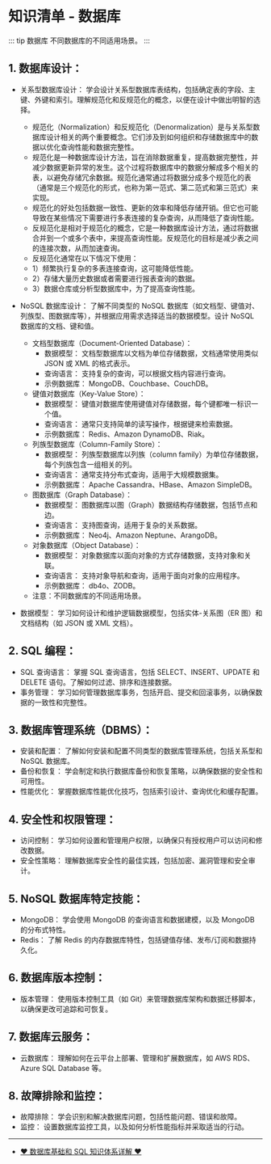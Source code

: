 # 知识清单 - 数据库

::: tip 数据库
不同数据库的不同适用场景。
:::

## 1. 数据库设计：

- 关系型数据库设计： 学会设计关系型数据库表结构，包括确定表的字段、主键、外键和索引。理解规范化和反规范化的概念，以便在设计中做出明智的选择。

  - 规范化（Normalization）和反规范化（Denormalization）是与关系型数据库设计相关的两个重要概念。它们涉及到如何组织和存储数据库中的数据以优化查询性能和数据完整性。
  - 规范化是一种数据库设计方法，旨在消除数据重复，提高数据完整性，并减少数据更新异常的发生。这个过程将数据库中的数据分解成多个相关的表，以避免存储冗余数据。规范化通常通过将数据分成多个规范化的表（通常是三个规范化的形式，也称为第一范式、第二范式和第三范式）来实现。
  - 规范化的好处包括数据一致性、更新的效率和降低存储开销。但它也可能导致在某些情况下需要进行多表连接的复杂查询，从而降低了查询性能。
  - 反规范化是相对于规范化的概念，它是一种数据库设计方法，通过将数据合并到一个或多个表中，来提高查询性能。反规范化的目标是减少表之间的连接次数，从而加速查询。
  - 反规范化通常在以下情况下使用：
  - 1）频繁执行复杂的多表连接查询，这可能降低性能。
  - 2）存储大量历史数据或者需要进行报表查询的数据。
  - 3）数据仓库或分析型数据库中，为了提高查询性能。

- NoSQL 数据库设计： 了解不同类型的 NoSQL 数据库（如文档型、键值对、列族型、图数据库等），并根据应用需求选择适当的数据模型。设计 NoSQL 数据库的文档、键和值。

  - 文档型数据库（Document-Oriented Database）：
    - 数据模型： 文档型数据库以文档为单位存储数据，文档通常使用类似 JSON 或 XML 的格式表示。
    - 查询语言： 支持复杂的查询，可以根据文档内容进行查询。
    - 示例数据库： MongoDB、Couchbase、CouchDB。
  - 键值对数据库（Key-Value Store）：
    - 数据模型： 键值对数据库使用键值对存储数据，每个键都唯一标识一个值。
    - 查询语言： 通常只支持简单的读写操作，根据键来检索数据。
    - 示例数据库： Redis、Amazon DynamoDB、Riak。
  - 列族型数据库（Column-Family Store）：
    - 数据模型： 列族型数据库以列族（column family）为单位存储数据，每个列族包含一组相关的列。
    - 查询语言： 通常支持分布式查询，适用于大规模数据集。
    - 示例数据库： Apache Cassandra、HBase、Amazon SimpleDB。
  - 图数据库（Graph Database）：
    - 数据模型： 图数据库以图（Graph）数据结构存储数据，包括节点和边。
    - 查询语言： 支持图查询，适用于复杂的关系数据。
    - 示例数据库： Neo4j、Amazon Neptune、ArangoDB。
  - 对象数据库（Object Database）：
    - 数据模型： 对象数据库以面向对象的方式存储数据，支持对象和关联。
    - 查询语言： 支持对象导航和查询，适用于面向对象的应用程序。
    - 示例数据库： db4o、ZODB。
  - 注意：不同数据库的不同适用场景。

- 数据模型： 学习如何设计和维护逻辑数据模型，包括实体-关系图（ER 图）和文档结构（如 JSON 或 XML 文档）。

## 2. SQL 编程：

- SQL 查询语言： 掌握 SQL 查询语言，包括 SELECT、INSERT、UPDATE 和 DELETE 语句。了解如何过滤、排序和连接数据。
- 事务管理： 学习如何管理数据库事务，包括开启、提交和回滚事务，以确保数据的一致性和完整性。

## 3. 数据库管理系统（DBMS）：

- 安装和配置： 了解如何安装和配置不同类型的数据库管理系统，包括关系型和 NoSQL 数据库。
- 备份和恢复： 学会制定和执行数据库备份和恢复策略，以确保数据的安全性和可用性。
- 性能优化： 掌握数据库性能优化技巧，包括索引设计、查询优化和缓存配置。

## 4. 安全性和权限管理：

- 访问控制： 学习如何设置和管理用户权限，以确保只有授权用户可以访问和修改数据。
- 安全性策略： 理解数据库安全性的最佳实践，包括加密、漏洞管理和安全审计。

## 5. NoSQL 数据库特定技能：

- MongoDB： 学会使用 MongoDB 的查询语言和数据建模，以及 MongoDB 的分布式特性。
- Redis： 了解 Redis 的内存数据库特性，包括键值存储、发布/订阅和数据持久化。

## 6. 数据库版本控制：

- 版本管理： 使用版本控制工具（如 Git）来管理数据库架构和数据迁移脚本，以确保更改可追踪和可恢复。

## 7. 数据库云服务：

- 云数据库： 理解如何在云平台上部署、管理和扩展数据库，如 AWS RDS、Azure SQL Database 等。

## 8. 故障排除和监控：

- 故障排除： 学会识别和解决数据库问题，包括性能问题、错误和故障。
- 监控： 设置数据库监控工具，以及如何分析性能指标并采取适当的行动。

---

- [♥ 数据库基础和 SQL 知识体系详解 ♥](https://pdai.tech/md/db/sql/sql-db.html)
